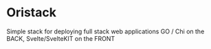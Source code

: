 # Oristack
Simple stack for deploying full stack web applications
GO / Chi on the BACK, Svelte/SvelteKIT on the FRONT
